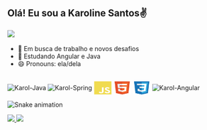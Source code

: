 ## Olá! Eu sou a Karoline Santos✌️

<div>
  
  <a href="https://www.linkedin.com/in/marian-karoline-dos-santos-medeiros-8443a820a" target="_blank"><img src="https://img.shields.io/badge/-LinkedIn-%230077B5?style=for-the-badge&logo=linkedin&logoColor=white" target="_blank"></a>
</div>

- 🔭 Em busca de trabalho e novos desafios
- 🌱 Estudando Angular e Java
- 😄 Pronouns: ela/dela  

<div style="display: inline_block"><br>
  <img align="center" alt="Karol-Java" height="30" width="40" src="https://cdn.jsdelivr.net/gh/devicons/devicon/icons/java/java-original.svg">
  <img align="center" alt="Karol-Spring" height="30" width="40" src="https://cdn.jsdelivr.net/gh/devicons/devicon/icons/spring/spring-original.svg" />
  <img align="center" alt="Karol-Js" height="30" width="40" src="https://raw.githubusercontent.com/devicons/devicon/master/icons/javascript/javascript-plain.svg">
  <img align="center" alt="Karol-HTML" height="30" width="40" src="https://raw.githubusercontent.com/devicons/devicon/master/icons/html5/html5-original.svg">
  <img align="center" alt="Karol-CSS" height="30" width="40" src="https://raw.githubusercontent.com/devicons/devicon/master/icons/css3/css3-original.svg">
  <img align="center" alt="Karol-Angular" height="30" width="40" src="https://cdn.jsdelivr.net/gh/devicons/devicon/icons/angularjs/angularjs-original.svg">
</div>  

![Snake animation](https://github.com/rafaballerini2/rafaballerini2/blob/output/github-contribution-grid-snake.svg)
<div>
<a href="https://github.com/karol761">
<img height="180em" src="https://github-readme-stats.vercel.app/api/top-langs/?username=seu-usuário-aqui&layout=compact&langs_count=7&theme=dracula"/>
<img height="180em" src="https://github-readme-stats.vercel.app/api?username=seu-usuário-aqui&show_icons=true&theme=dracula&include_all_commits=true&count_private=true"/>
</div>
